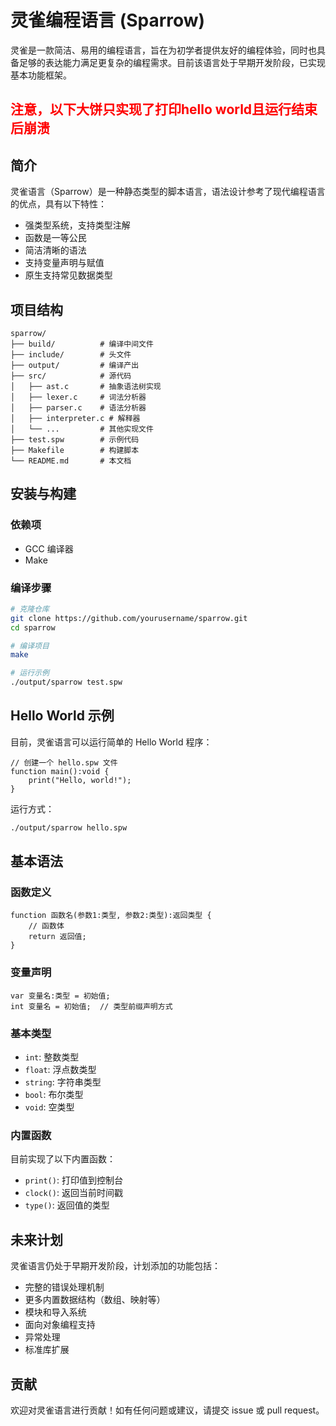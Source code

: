 # 灵雀编程语言 (Sparrow)

灵雀是一款简洁、易用的编程语言，旨在为初学者提供友好的编程体验，同时也具备足够的表达能力满足更复杂的编程需求。目前该语言处于早期开发阶段，已实现基本功能框架。

<h2 style="color:red">注意，以下大饼只实现了打印hello world且运行结束后崩溃</h2>

## 简介

灵雀语言（Sparrow）是一种静态类型的脚本语言，语法设计参考了现代编程语言的优点，具有以下特性：

- 强类型系统，支持类型注解
- 函数是一等公民
- 简洁清晰的语法
- 支持变量声明与赋值
- 原生支持常见数据类型

## 项目结构

```
sparrow/
├── build/          # 编译中间文件
├── include/        # 头文件
├── output/         # 编译产出
├── src/            # 源代码
│   ├── ast.c       # 抽象语法树实现
│   ├── lexer.c     # 词法分析器
│   ├── parser.c    # 语法分析器
│   ├── interpreter.c # 解释器
│   └── ...         # 其他实现文件
├── test.spw        # 示例代码
├── Makefile        # 构建脚本
└── README.md       # 本文档
```

## 安装与构建

### 依赖项

- GCC 编译器
- Make

### 编译步骤

```bash
# 克隆仓库
git clone https://github.com/yourusername/sparrow.git
cd sparrow

# 编译项目
make

# 运行示例
./output/sparrow test.spw
```

## Hello World 示例

目前，灵雀语言可以运行简单的 Hello World 程序：

```
// 创建一个 hello.spw 文件
function main():void {
    print("Hello, world!");
}
```

运行方式：

```bash
./output/sparrow hello.spw
```

## 基本语法

### 函数定义

```
function 函数名(参数1:类型, 参数2:类型):返回类型 {
    // 函数体
    return 返回值;
}
```

### 变量声明

```
var 变量名:类型 = 初始值;
int 变量名 = 初始值;  // 类型前缀声明方式
```

### 基本类型

- `int`: 整数类型
- `float`: 浮点数类型
- `string`: 字符串类型
- `bool`: 布尔类型
- `void`: 空类型

### 内置函数

目前实现了以下内置函数：
- `print()`: 打印值到控制台
- `clock()`: 返回当前时间戳
- `type()`: 返回值的类型

## 未来计划

灵雀语言仍处于早期开发阶段，计划添加的功能包括：

- 完整的错误处理机制
- 更多内置数据结构（数组、映射等）
- 模块和导入系统
- 面向对象编程支持
- 异常处理
- 标准库扩展

## 贡献

欢迎对灵雀语言进行贡献！如有任何问题或建议，请提交 issue 或 pull request。
